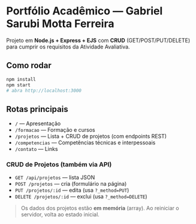 # Portfólio Acadêmico — Gabriel Sarubi Motta Ferreira

Projeto em **Node.js + Express + EJS** com **CRUD** (GET/POST/PUT/DELETE) para cumprir os requisitos da Atividade Avaliativa.

## Como rodar

```bash
npm install
npm start
# abra http://localhost:3000
```

## Rotas principais

- `/` — Apresentação
- `/formacao` — Formação e cursos
- `/projetos` — Lista + CRUD de projetos (com endpoints REST)
- `/competencias` — Competências técnicas e interpessoais
- `/contato` — Links

### CRUD de Projetos (também via API)

- `GET /api/projetos` — lista JSON
- `POST /projetos` — cria (formulário na página)
- `PUT /projetos/:id` — edita (usa `?_method=PUT`)
- `DELETE /projetos/:id` — exclui (usa `?_method=DELETE`)

> Os dados dos projetos estão **em memória** (array). Ao reiniciar o servidor, volta ao estado inicial.
